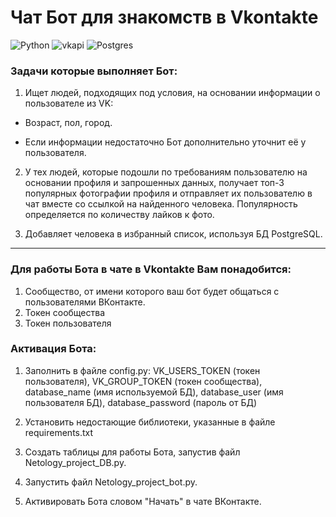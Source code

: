  # Чат Бот для знакомств в Vkontakte
![Python](https://img.shields.io/badge/PYTHON-3.8.6-yellow/?style=for-the-badge&color=9cf&logo=python&labelColor=brown) ![vkapi](https://img.shields.io/badge/Vkontakte-VkAPI-informational/?style=for-the-badge&color=informational&logo=vkontakte) ![Postgres](https://img.shields.io/badge/Database-PostgreSQL-orange/?style=for-the-badge&color=red&logo=postgresql&labelColor=black&link=https://www.postgresql.org)
### Задачи которые выполняет Бот:
1. Ищет людей, подходящих под условия, на основании информации о пользователе из VK:

* Возраст, пол, город.

*  Если информации недостаточно Бот дополнительно уточнит её у пользователя.

2. У тех людей, которые подошли по требованиям пользователю на основании профиля и запрошенных данных, получает топ-3 популярных фотографии профиля и отправляет их пользователю в чат вместе со ссылкой на найденного человека. Популярность определяется по количеству лайков к фото.

3. Добавляет человека в избранный список, используя БД PostgreSQL.

--------
### Для работы Бота в чате в Vkontakte Вам понадобится:
1. Сообщество, от имени которого ваш бот будет общаться с пользователями ВКонтакте. 
2. Токен сообщества 
3. Токен пользователя


### Активация Бота:
1. Заполнить в файле config.py: VK_USERS_TOKEN (токен пользователя), VK_GROUP_TOKEN (токен сообщества), database_name (имя используемой БД), database_user (имя пользователя БД), database_password (пароль от БД)  

2. Установить недостающие библиотеки, указанные в файле requirements.txt

3. Создать таблицы для работы Бота, запустив файл Netology_project_DB.py.

4. Запустить файл Netology_project_bot.py.

5. Активировать Бота словом "Начать" в чате ВКонтакте.